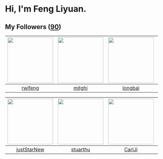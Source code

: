 # Hi, I'm Feng Liyuan.

## My Followers ([90](https://github.com/SunRunAway?tab=followers))

| <img src="https://avatars.githubusercontent.com/u/1814146?v=4" width="150" height="150" /> | <img src="https://avatars.githubusercontent.com/u/55898975?v=4" width="150" height="150" /> | <img src="https://avatars.githubusercontent.com/u/1204301?v=4" width="150" height="150" /> | <img src="https://avatars.githubusercontent.com/u/3293915?v=4" width="150" height="150" /> |
| :----------------------------------------------------------------------------------------: | :-----------------------------------------------------------------------------------------: | :----------------------------------------------------------------------------------------: | :----------------------------------------------------------------------------------------: |
|                            [rwifeng](https://github.com/rwifeng)                           |                             [mitghi](https://github.com/mitghi)                             |                            [longbai](https://github.com/longbai)                           |                         [fancyfrees](https://github.com/fancyfrees)                        |

| <img src="https://avatars.githubusercontent.com/u/18233711?v=4" width="150" height="150" /> | <img src="https://avatars.githubusercontent.com/u/16526001?v=4" width="150" height="150" /> | <img src="https://avatars.githubusercontent.com/u/10810759?v=4" width="150" height="150" /> | <img src="https://avatars.githubusercontent.com/u/10383?v=4" width="150" height="150" /> |
| :-----------------------------------------------------------------------------------------: | :-----------------------------------------------------------------------------------------: | :-----------------------------------------------------------------------------------------: | :--------------------------------------------------------------------------------------: |
|                        [justStarNew](https://github.com/justStarNew)                        |                           [stuarthu](https://github.com/stuarthu)                           |                             [CarlJi](https://github.com/CarlJi)                             |                       [shaobin0604](https://github.com/shaobin0604)                      |